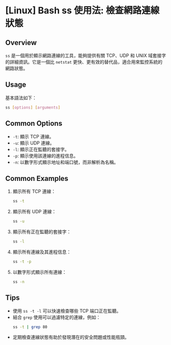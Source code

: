 # [Linux] Bash ss 使用法: 檢查網路連線狀態

## Overview
`ss` 是一個用於顯示網路連線的工具，能夠提供有關 TCP、UDP 和 UNIX 域套接字的詳細資訊。它是一個比 `netstat` 更快、更有效的替代品，適合用來監控系統的網路狀態。

## Usage
基本語法如下：
```bash
ss [options] [arguments]
```

## Common Options
- `-t`: 顯示 TCP 連線。
- `-u`: 顯示 UDP 連線。
- `-l`: 顯示正在監聽的套接字。
- `-p`: 顯示使用該連線的進程信息。
- `-n`: 以數字形式顯示地址和端口號，而非解析為名稱。

## Common Examples
1. 顯示所有 TCP 連線：
   ```bash
   ss -t
   ```

2. 顯示所有 UDP 連線：
   ```bash
   ss -u
   ```

3. 顯示所有正在監聽的套接字：
   ```bash
   ss -l
   ```

4. 顯示所有連線及其進程信息：
   ```bash
   ss -t -p
   ```

5. 以數字形式顯示所有連線：
   ```bash
   ss -n
   ```

## Tips
- 使用 `ss -t -l` 可以快速檢查哪些 TCP 端口正在監聽。
- 結合 `grep` 使用可以過濾特定的連線，例如：
  ```bash
  ss -t | grep 80
  ```
- 定期檢查連線狀態有助於發現潛在的安全問題或性能瓶頸。